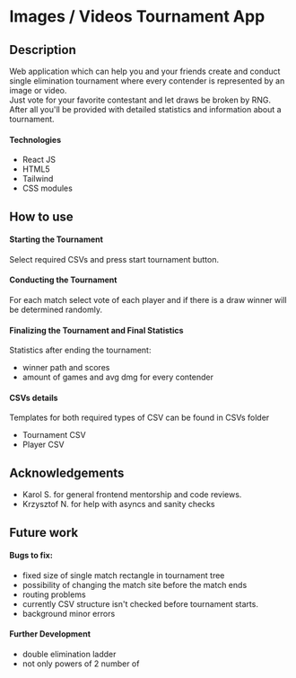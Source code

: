 # Images / Videos Tournament App

## Description

Web application which can help you and your friends create and conduct
single elimination tournament where every contender is represented by an image or
video.  
Just vote for your favorite contestant and let draws be broken by RNG.  
After all you'll be provided with detailed statistics and information about a tournament.


#### Technologies
  - React JS
  - HTML5
  - Tailwind
  - CSS modules

## How to use
#### Starting the Tournament

  Select required CSVs and press start tournament button.

#### Conducting the Tournament

  For each match select vote of each player and if there is a draw winner will be determined randomly.


#### Finalizing the Tournament and Final Statistics

  Statistics after ending the tournament:
- winner path and scores
- amount of games and avg dmg for every contender

#### CSVs details

Templates for both required types of CSV can be found in CSVs folder
- Tournament CSV
- Player CSV


## Acknowledgements
- Karol S. for general frontend mentorship and code reviews.
- Krzysztof N. for help with asyncs and sanity checks


## Future work

#### Bugs to fix:
- fixed size of single match rectangle in tournament tree
- possibility of changing the match site before the match ends
- routing problems
- currently CSV structure isn't checked before tournament starts.
- background minor errors

#### Further Development
- double elimination ladder
- not only powers of 2 number of
